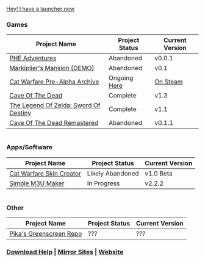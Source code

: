 [Hey! I have a launcher now](https://pikakid98.github.io/pikakid98-launcher)

<h3>Games</h3>

Project Name | Project Status | Current Version
------------ | ------------- | ------------
[PHE Adventures](https://pikakid98.github.io/phe-adventures) | Abandoned | v0.0.1
[Markiplier's Mansion {DEMO}](https://pikakid98.github.io/markipliers-mansion-demo) | Abandoned | v0.1
[Cat Warfare Pre-Alpha Archive](https://pikakid98.github.io/cat-warfare-pre-alpha-archive) | Ongoing [Here](https://store.steampowered.com/app/923370) | [On Steam](https://store.steampowered.com/app/923370)
[Cave Of The Dead](https://pikakid98.github.io/cave-of-the-dead) | Complete | v1.3
[The Legend Of Zelda: Sword Of Destiny](https://pikakid98.github.io/the-legend-of-zelda-sword-of-destiny) | Complete | v1.1
[Cave Of The Dead Remastered](https://pikakid98.github.io/cave-of-the-dead-remastered) | Abandoned | v0.1.1

<h1></h1>

<h3>Apps/Software</h3>

Project Name | Project Status | Current Version
------------ | ------------- | ------------
[Cat Warfare Skin Creator](https://pikakid98.github.io/cat-warfare-skin-creator) | Likely Abandoned | v1.0 Beta
[Simple M3U Maker](https://pikakid98.github.io/simple-m3u-maker) | In Progress | v2.2.2

<h1></h1>

<h3>Other</h3>

Project Name | Project Status | Current Version
------------ | ------------- | ------------
[Pika's Greenscreen Repo](https://pikakid98.github.io/pikas-greenscreen-repo) | ??? | ???


### [Download Help](https://pikakid98.github.io/help) | [Mirror Sites](https://pikakid98.github.io/mirror) | [Website](https://pikakid98.wordpress.com/)
